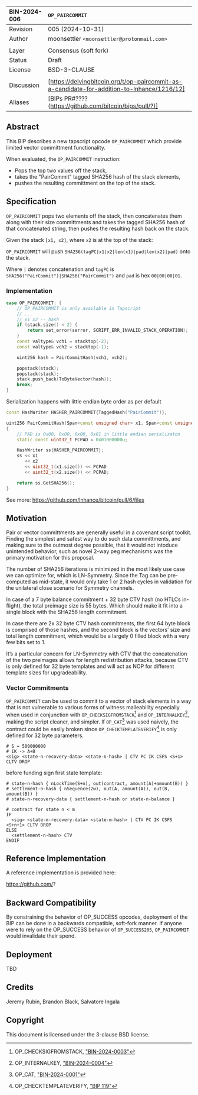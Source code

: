 | BIN-2024-006  | `OP_PAIRCOMMIT`
| :------------ | :-------
| Revision      | 005 (2024-10-31)
| Author        | moonsettler `<moonsettler@protonmail.com>`
| |
| Layer         | Consensus (soft fork)
| Status        | Draft
| License       | BSD-3-CLAUSE
| |
| Discussion    | [https://delvingbitcoin.org/t/op-paircommit-as-a-candidate-for-addition-to-lnhance/1216/12]
| Aliases       | [BIPs PR#????(https://github.com/bitcoin/bips/pull/?)]

## Abstract

This BIP describes a new tapscript opcode `OP_PAIRCOMMIT` which
provide limited vector committment functionality.

When evaluated, the `OP_PAIRCOMMIT` instruction:
* Pops the top two values off the stack,
* takes the "PairCommit" tagged SHA256 hash of the stack elements,
* pushes the resulting committment on the top of the stack.

## Specification

`OP_PAIRCOMMIT` pops two elements off the stack, then concatenates them along with their size committments and takes the tagged SHA256 hash of that concatenated string, then pushes the resulting hash back on the stack.

Given the stack `[x1, x2]`, where `x2` is at the top of the stack:

`OP_PAIRCOMMIT` will push `SHA256(tagPC|x1|x2|len(x1)|pad|len(x2)|pad)` onto the stack.

Where `|` denotes concatenation and `tagPC` is `SHA256("PairCommit")|SHA256("PairCommit")` and `pad` is hex `00|00|00|01`.

### Implementation

```c++
case OP_PAIRCOMMIT: {
    // OP_PAIRCOMMIT is only available in Tapscript
    // ...
    // x1 x2 -- hash
    if (stack.size() < 2) {
        return set_error(serror, SCRIPT_ERR_INVALID_STACK_OPERATION);
    }
    const valtype& vch1 = stacktop(-2);
    const valtype& vch2 = stacktop(-1);

    uint256 hash = PairCommitHash(vch1, vch2);

    popstack(stack);
    popstack(stack);
    stack.push_back(ToByteVector(hash));
    break;
}
```
Serialization happens with little endian byte order as per default
```c++
const HashWriter HASHER_PAIRCOMMIT{TaggedHash("PairCommit")};

uint256 PairCommitHash(Span<const unsigned char> x1, Span<const unsigned char> x2)
{
    // PAD is 0x00, 0x00, 0x00, 0x01 in little endian serializaton
    static const uint32_t PCPAD = 0x01000000u;

    HashWriter ss{HASHER_PAIRCOMMIT};
    ss << x1
       << x2
       << uint32_t(x1.size()) << PCPAD
       << uint32_t(x2.size()) << PCPAD;

    return ss.GetSHA256();
}
```
See more: https://github.com/lnhance/bitcoin/pull/6/files

## Motivation

Pair or vector committments are generally useful in a covenant script toolkit.
Finding the simplest and safest way to do such data committments, and making sure
to the outmost degree possible, that it would not intoduce unintended behavior,
such as novel 2-way peg mechanisms was the primary motivation for this proposal.

The number of SHA256 iterations is minimized in the most likely use case we can
optimize for, which is LN-Symmetry. Since the Tag can be pre-computed as mid-state,
it would only take 1 or 2 hash cycles in validation for the unilateral close
scenario for Symmetry channels.

In case of a 7 byte balance commitment + 32 byte CTV hash (no HTLCs in-flight),
the total preimage size is 55 bytes. Which should make it fit into a single block
with the SHA256 length commitment.

In case there are 2x 32 byte CTV hash commitments, the first 64 byte block is
comprised of those hashes, and the second block is the vectors’ size and total
length commitment, which would be a largely 0 filled block with a very few bits
set to 1.

It’s a particular concern for LN-Symmetry with CTV that the concatenation of the
two preimages allows for length redistribution attacks, because CTV is only defined
for 32 byte templates and will act as NOP for different template sizes for
upgradeability.

### Vector Commitments

`OP_PAIRCOMMIT` can be used to commit to a vector of stack elements in a way that
is not vulnerable to various forms of witness malleability especially when used
in conjunction with `OP_CHECKSIGFROMSTACK`[^CSFS] and `OP_INTERNALKEY`[^IKEY],
making the script cleaner, and simpler. If `OP_CAT`[^CAT] was used naively, the
contract could be easily broken since `OP_CHECKTEMPLATEVERIFY`[^CTV] is only
defined for 32 byte parameters.

```text
# S = 500000000
# IK -> A+B
<sig> <state-n-recovery-data> <state-n-hash> | CTV PC IK CSFS <S+1> CLTV DROP
```
before funding sign first state template:
```text
# state-n-hash { nLockTime(S+n), out(contract, amount(A)+amount(B)) }
# settlement-n-hash { nSequence(2w), out(A, amount(A)), out(B, amount(B)) }
# state-n-recovery-data { settlement-n-hash or state-n-balance }

# contract for state n < m
IF
  <sig> <state-m-recovery-data> <state-m-hash> | CTV PC IK CSFS <S+n+1> CLTV DROP
ELSE
  <settlement-n-hash> CTV
ENDIF
```

## Reference Implementation

A reference implementation is provided here:

https://github.com/?

## Backward Compatibility

By constraining the behavior of OP_SUCCESS opcodes, deployment of the BIP
can be done in a backwards compatible, soft-fork manner. If anyone were to
rely on the OP_SUCCESS behavior of `OP_SUCCESS205`, `OP_PAIRCOMMIT` would
invalidate their spend.

## Deployment

TBD

## Credits

Jeremy Rubin, Brandon Black, Salvatore Ingala

## Copyright

This document is licensed under the 3-clause BSD license.

[^CAT]: OP_CAT, ["BIN-2024-0001"](https://github.com/bitcoin-inquisition/binana/blob/master/2024/BIN-2024-0001.md)
[^CTV]: OP_CHECKTEMPLATEVERIFY, ["BIP 119"](https://github.com/bitcoin/bips/tree/master/bip-0119)
[^CSFS]: OP_CHECKSIGFROMSTACK, ["BIN-2024-0003"](https://github.com/bitcoin-inquisition/binana/blob/master/2024/BIN-2024-0003.md)
[^IKEY]: OP_INTERNALKEY, ["BIN-2024-0004"](https://github.com/bitcoin-inquisition/binana/blob/master/2024/BIN-2024-0004.md)